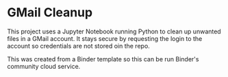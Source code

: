 # GMail Cleanup

This project uses a Jupyter Notebook running Python to clean up unwanted files in a GMail account.
It stays secure by requesting the login to the account so credentials are not stored oin the repo.

This was created from a Binder template so this can be run Binder's community cloud service.
